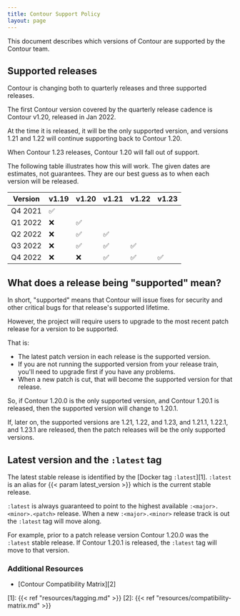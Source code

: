 ```yaml
---
title: Contour Support Policy
layout: page
---
```


This document describes which versions of Contour are supported by the Contour team.

## Supported releases

Contour is changing both to quarterly releases and three supported releases.

The first Contour version covered by the quarterly release cadence is Contour v1.20, released in Jan 2022.

At the time it is released, it will be the only supported version, and versions 1.21 and 1.22 will continue supporting back to Contour 1.20.

When Contour 1.23 releases, Contour 1.20 will fall out of support.

The following table illustrates how this will work. The given dates are estimates, not guarantees.
They are our best guess as to when each version will be released.

| Version | v1.19 | v1.20 | v1.21 | v1.22 | v1.23 |
|---------|-------|-------|-------|-------|-------|
| Q4 2021 | ✅     |
| Q1 2022 | ❌     | ✅     |
| Q2 2022 | ❌     | ✅     | ✅     |
| Q3 2022 | ❌     | ✅     | ✅     | ✅     |
| Q4 2022 | ❌     | ❌     | ✅     | ✅     | ✅     |

## What does a release being "supported" mean?

In short, "supported" means that Contour will issue fixes for security and other critical bugs for that release's supported lifetime.

However, the project will require users to upgrade to the most recent patch release for a version to be supported.

That is:
- The latest patch version in each release is the supported version.
- If you are not running the supported version from your release train, you'll need to upgrade first if you have any problems.
- When a new patch is cut, that will become the supported version for that release.

So, if Contour 1.20.0 is the only supported version, and Contour 1.20.1 is released, then the supported version will change to 1.20.1.

If, later on, the supported versions are 1.21, 1.22, and 1.23, and 1.21.1, 1.22.1, and 1.23.1 are released, then the patch releases will be the only supported versions.

## Latest version and the `:latest` tag
The latest stable release is identified by the [Docker tag `:latest`][1].
`:latest` is an alias for {{< param latest_version >}} which is the current stable release.

`:latest` is always guaranteed to point to the highest available `:<major>.<minor>.<patch>` release.
When a new `:<major>.<minor>` release track is out the `:latest` tag will move along.

For example, prior to a patch release version Contour 1.20.0 was the `:latest` stable release.
If Contour 1.20.1 is released, the `:latest` tag will move to that version.

### Additional Resources

- [Contour Compatibility Matrix][2]

[1]: {{< ref "resources/tagging.md" >}}
[2]: {{< ref "resources/compatibility-matrix.md" >}}
